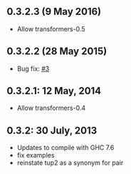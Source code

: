 0.3.2.3 (9 May 2016)
--------------------

* Allow transformers-0.5

0.3.2.2 (28 May 2015)
---------------------

* Bug fix: [#3](https://github.com/reinerp/first-class-patterns/issues/3)

0.3.2.1: 12 May, 2014
---------------------

* Allow transformers-0.4

0.3.2: 30 July, 2013
----------------------

* Updates to compile with GHC 7.6
* fix examples
* reinstate tup2 as a synonym for pair
